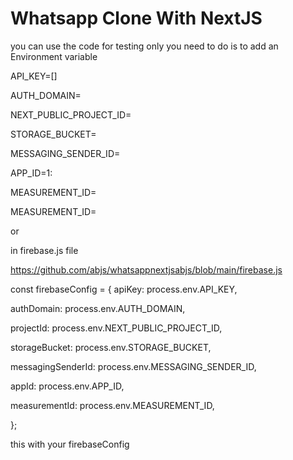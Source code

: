 # Whatsapp Clone With NextJS

you can use the code for testing only you need to do is to add an Environment variable



API_KEY=[]

AUTH_DOMAIN=

NEXT_PUBLIC_PROJECT_ID=

STORAGE_BUCKET=

MESSAGING_SENDER_ID=

APP_ID=1:

MEASUREMENT_ID=

MEASUREMENT_ID=


or 

in firebase.js file 

 https://github.com/abjs/whatsappnextjsabjs/blob/main/firebase.js

const firebaseConfig = {
  apiKey: process.env.API_KEY,
  
  authDomain: process.env.AUTH_DOMAIN,
  
  projectId: process.env.NEXT_PUBLIC_PROJECT_ID,
  
  storageBucket: process.env.STORAGE_BUCKET,
  
  messagingSenderId: process.env.MESSAGING_SENDER_ID,
  
  appId: process.env.APP_ID,
  
  measurementId: process.env.MEASUREMENT_ID,

};

this with your firebaseConfig
